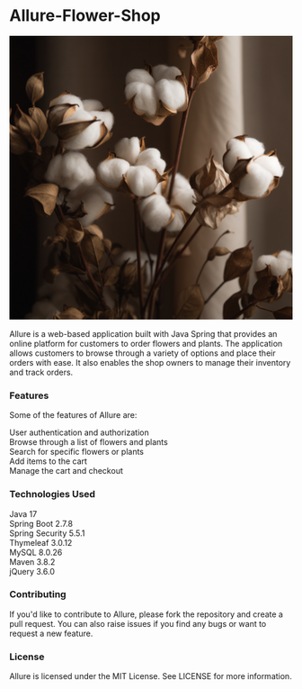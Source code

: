# Allure-Flower-Shop

![cotton](cotton.png)

Allure is a web-based application built with Java Spring that provides an online platform for customers to order flowers and plants. The application allows customers to browse through a variety of options and place their orders with ease. It also enables the shop owners to manage their inventory and track orders.

### Features
Some of the features of Allure are:

User authentication and authorization </br>
Browse through a list of flowers and plants </br>
Search for specific flowers or plants </br>
Add items to the cart </br>
Manage the cart and checkout </br>


### Technologies Used
Java 17 </br>
Spring Boot 2.7.8 </br>
Spring Security 5.5.1 </br>
Thymeleaf 3.0.12 </br>
MySQL 8.0.26 </br>
Maven 3.8.2 </br>
jQuery 3.6.0


### Contributing
If you'd like to contribute to Allure, please fork the repository and create a pull request. You can also raise issues if you find any bugs or want to request a new feature.


### License
Allure is licensed under the MIT License. See LICENSE for more information.